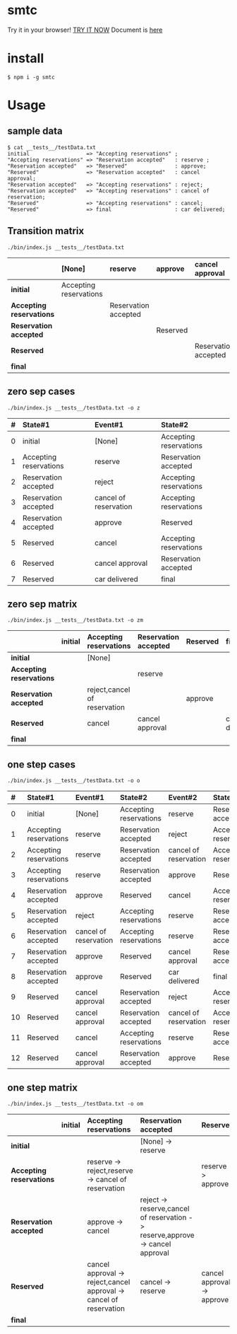 # smtc
Try it in your browser! [TRY IT NOW](https://freddiefujiwara.github.io/smtc/#input)
Document is [here](https://github.com/freddiefujiwara/smtc/blob/master/DOCS.md)

# install

``` shell
$ npm i -g smtc

```

# Usage
## sample data
``` shell
$ cat __tests__/testData.txt
initial                  => "Accepting reservations" ;
"Accepting reservations" => "Reservation accepted"   : reserve ;
"Reservation accepted"   => "Reserved"               : approve;
"Reserved"               => "Reservation accepted"   : cancel approval;
"Reservation accepted"   => "Accepting reservations" : reject;
"Reservation accepted"   => "Accepting reservations" : cancel of reservation;
"Reserved"               => "Accepting reservations" : cancel;
"Reserved"               => final                    : car delivered;
```

## Transition matrix
```shell
./bin/index.js __tests__/testData.txt

```

||[None]|reserve|approve|cancel approval|reject|cancel of reservation|cancel|car delivered|
|:--|:--|:--|:--|:--|:--|:--|:--|:--|
|**initial**|Accepting reservations||||||||
|**Accepting reservations**||Reservation accepted|||||||
|**Reservation accepted**|||Reserved||Accepting reservations|Accepting reservations|||
|**Reserved**||||Reservation accepted|||Accepting reservations|final|
|**final**|||||||||

## zero sep cases

```shell
./bin/index.js __tests__/testData.txt -o z
```

|#|State#1|Event#1|State#2|
|:--|:--|:--|:--|
|0|initial|[None]|Accepting reservations|
|1|Accepting reservations|reserve|Reservation accepted|
|2|Reservation accepted|reject|Accepting reservations|
|3|Reservation accepted|cancel of reservation|Accepting reservations|
|4|Reservation accepted|approve|Reserved|
|5|Reserved|cancel|Accepting reservations|
|6|Reserved|cancel approval|Reservation accepted|
|7|Reserved|car delivered|final|

## zero sep matrix
```shell
./bin/index.js __tests__/testData.txt -o zm
```

||initial|Accepting reservations|Reservation accepted|Reserved|final|
|:--|:--|:--|:--|:--|:--|
|**initial**||[None]||||
|**Accepting reservations**|||reserve|||
|**Reservation accepted**||reject,cancel of reservation||approve||
|**Reserved**||cancel|cancel approval||car delivered|
|**final**||||||

## one step cases
```shell
./bin/index.js __tests__/testData.txt -o o
```

|#|State#1|Event#1|State#2|Event#2|State#3|
|:--|:--|:--|:--|:--|:--|
|0|initial|[None]|Accepting reservations|reserve|Reservation accepted|
|1|Accepting reservations|reserve|Reservation accepted|reject|Accepting reservations|
|2|Accepting reservations|reserve|Reservation accepted|cancel of reservation|Accepting reservations|
|3|Accepting reservations|reserve|Reservation accepted|approve|Reserved|
|4|Reservation accepted|approve|Reserved|cancel|Accepting reservations|
|5|Reservation accepted|reject|Accepting reservations|reserve|Reservation accepted|
|6|Reservation accepted|cancel of reservation|Accepting reservations|reserve|Reservation accepted|
|7|Reservation accepted|approve|Reserved|cancel approval|Reservation accepted|
|8|Reservation accepted|approve|Reserved|car delivered|final|
|9|Reserved|cancel approval|Reservation accepted|reject|Accepting reservations|
|10|Reserved|cancel approval|Reservation accepted|cancel of reservation|Accepting reservations|
|11|Reserved|cancel|Accepting reservations|reserve|Reservation accepted|
|12|Reserved|cancel approval|Reservation accepted|approve|Reserved|

## one step matrix
```shell
./bin/index.js __tests__/testData.txt -o om
```

||initial|Accepting reservations|Reservation accepted|Reserved|final|
|:--|:--|:--|:--|:--|:--|
|**initial**|||[None] -> reserve|||
|**Accepting reservations**||reserve -> reject,reserve -> cancel of reservation||reserve -> approve||
|**Reservation accepted**||approve -> cancel|reject -> reserve,cancel of reservation -> reserve,approve -> cancel approval||approve -> car delivered|
|**Reserved**||cancel approval -> reject,cancel approval -> cancel of reservation|cancel -> reserve|cancel approval -> approve||
|**final**||||||
